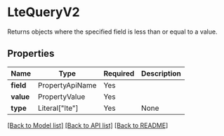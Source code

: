# LteQueryV2

Returns objects where the specified field is less than or equal to a value.

## Properties
| Name | Type | Required | Description |
| ------------ | ------------- | ------------- | ------------- |
**field** | PropertyApiName | Yes |  |
**value** | PropertyValue | Yes |  |
**type** | Literal["lte"] | Yes | None |


[[Back to Model list]](../../../README.md#models-v1-link) [[Back to API list]](../../README.md#documentation-for-api-endpoints) [[Back to README]](../../README.md)
